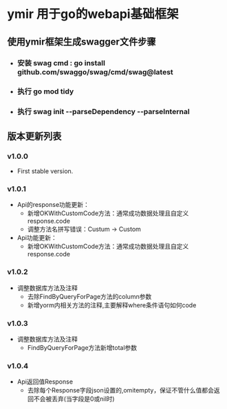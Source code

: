# ymir 用于go的webapi基础框架

## 使用ymir框架生成swagger文件步骤
- ### 安装 swag cmd : go install github.com/swaggo/swag/cmd/swag@latest
- ### 执行 go mod tidy
- ### 执行 swag init --parseDependency --parseInternal

## 版本更新列表
### v1.0.0
- First stable version.
### v1.0.1
- Api的response功能更新：
    - 新增OKWithCustomCode方法：通常成功数据处理且自定义response.code
    - 调整方法名拼写错误：Custum -> Custom
- Api功能更新：
    -  新增OKWithCustomCode方法：通常成功数据处理且自定义response.code
### v1.0.2
- 调整数据库方法及注释
    - 去除FindByQueryForPage方法的column参数
    - 新增yorm内相关方法的注释,主要解释where条件语句如何code
### v1.0.3
- 调整数据库方法及注释
    - FindByQueryForPage方法新增total参数
### v1.0.4
- Api返回值Response
  - 去除每个Response字段json设置的,omitempty，保证不管什么值都会返回不会被丢弃(当字段是0或nil时)